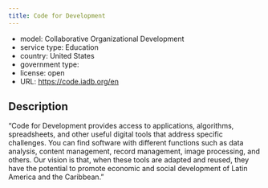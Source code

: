 ```yaml
---
title: Code for Development
---
```


- model: Collaborative Organizational Development
- service type: Education
- country: United States
- government type: 
- license: open
- URL: https://code.iadb.org/en

## Description

“Code for Development provides access to applications, algorithms, spreadsheets, and other useful digital tools that address specific challenges. You can find software with different functions such as data analysis, content management, record management, image processing, and others. Our vision is that, when these tools are adapted and reused, they have the potential to promote economic and social development of Latin America and the Caribbean.”
